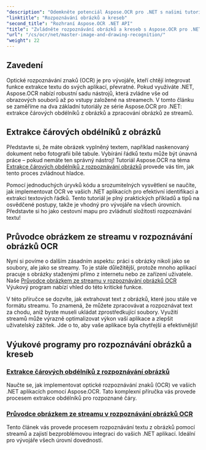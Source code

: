 ```yaml
---
"description": "Odemkněte potenciál Aspose.OCR pro .NET s našimi tutoriály o rozpoznávání obrázků a kreseb, které vám bez námahy umožní extrakci textu do vašich aplikací."
"linktitle": "Rozpoznávání obrázků a kreseb"
"second_title": "Rozhraní Aspose.OCR .NET API"
"title": "Zvládněte rozpoznávání obrázků a kreseb s Aspose.OCR pro .NET"
"url": "/cs/ocr/net/master-image-and-drawing-recognition/"
"weight": 22
---
```


## Zavedení

Optické rozpoznávání znaků (OCR) je pro vývojáře, kteří chtějí integrovat funkce extrakce textu do svých aplikací, převratné. Pokud využíváte .NET, Aspose.OCR nabízí robustní sadu nástrojů, která zvládne vše od obrazových souborů až po vstupy založené na streamech. V tomto článku se zaměříme na dva základní tutoriály ze série Aspose.OCR pro .NET: extrakce čárových obdélníků z obrázků a zpracování obrázků ze streamů. 

## Extrakce čárových obdélníků z obrázků

Představte si, že máte obrázek vyplněný textem, například naskenovaný dokument nebo fotografii bílé tabule. Vybírání řádků textu může být únavná práce – pokud nemáte ten správný nástroj! Tutoriál Aspose.OCR na téma [Extrakce čárových obdélníků z rozpoznávání obrázků](./line-rectangles-from-images-recognition/) provede vás tím, jak tento proces zvládnout hladce.

Pomocí jednoduchých úryvků kódu a srozumitelných vysvětlení se naučíte, jak implementovat OCR ve vašich .NET aplikacích pro efektivní identifikaci a extrakci textových řádků. Tento tutoriál je plný praktických příkladů a tipů na osvědčené postupy, takže je vhodný pro vývojáře na všech úrovních. Představte si ho jako cestovní mapu pro zvládnutí složitosti rozpoznávání textu!

## Průvodce obrázkem ze streamu v rozpoznávání obrázků OCR

Nyní si povíme o dalším zásadním aspektu: práci s obrázky nikoli jako se soubory, ale jako se streamy. To je stále důležitější, protože mnoho aplikací pracuje s obrázky staženými přímo z internetu nebo ze zařízení uživatele. Naše [Průvodce obrázkem ze streamu v rozpoznávání obrázků OCR](./guide-to-image-from-stream/) Výukový program nabízí vhled do této kritické funkce.

V této příručce se dozvíte, jak extrahovat text z obrázků, které jsou stále ve formátu streamu. To znamená, že můžete zpracovávat a rozpoznávat text za chodu, aniž byste museli ukládat zprostředkující soubory. Využití streamů může výrazně optimalizovat výkon vaší aplikace a zlepšit uživatelský zážitek. Jde o to, aby vaše aplikace byla chytřejší a efektivnější!

## Výukové programy pro rozpoznávání obrázků a kreseb
### [Extrakce čárových obdélníků z rozpoznávání obrázků](./line-rectangles-from-images-recognition/)
Naučte se, jak implementovat optické rozpoznávání znaků (OCR) ve vašich .NET aplikacích pomocí Aspose.OCR. Tato komplexní příručka vás provede procesem extrakce obdélníků pro rozpoznané čáry.
### [Průvodce obrázkem ze streamu v rozpoznávání obrázků OCR](./guide-to-image-from-stream/)
Tento článek vás provede procesem rozpoznávání textu z obrázků pomocí streamů a zajistí bezproblémovou integraci do vašich .NET aplikací. Ideální pro vývojáře všech úrovní dovedností.